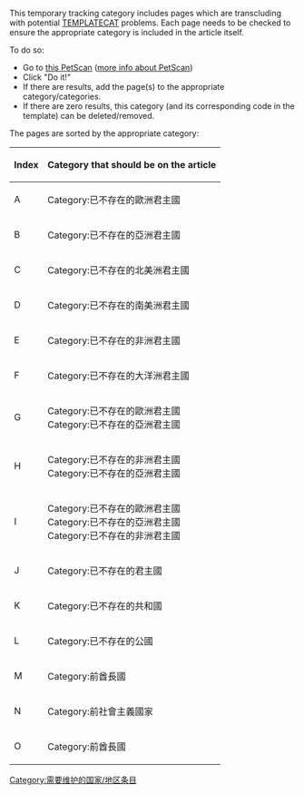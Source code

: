 This temporary tracking category includes pages which are transcluding
with potential
[TEMPLATECAT](https://zh.wikipedia.org/wiki/WP:TEMPLATECAT "wikilink")
problems. Each page needs to be checked to ensure the appropriate
category is included in the article itself.

To do so:

  - Go to [this PetScan](https://petscan.wmflabs.org/?psid=5572926)
    ([more info about
    PetScan](https://zh.wikipedia.org/wiki/WP:PETSCAN "wikilink"))
  - Click "Do it\!"
  - If there are results, add the page(s) to the appropriate
    category/categories.
  - If there are zero results, this category (and its corresponding code
    in the template) can be deleted/removed.

The pages are sorted by the appropriate category:

<table>
<thead>
<tr class="header">
<th><p>Index</p></th>
<th><p>Category that should be on the article</p></th>
</tr>
</thead>
<tbody>
<tr class="odd">
<td><p>A</p></td>
<td><p>Category:已不存在的歐洲君主國</p></td>
</tr>
<tr class="even">
<td><p>B</p></td>
<td><p>Category:已不存在的亞洲君主國</p></td>
</tr>
<tr class="odd">
<td><p>C</p></td>
<td><p>Category:已不存在的北美洲君主國</p></td>
</tr>
<tr class="even">
<td><p>D</p></td>
<td><p>Category:已不存在的南美洲君主國</p></td>
</tr>
<tr class="odd">
<td><p>E</p></td>
<td><p>Category:已不存在的非洲君主國</p></td>
</tr>
<tr class="even">
<td><p>F</p></td>
<td><p>Category:已不存在的大洋洲君主國</p></td>
</tr>
<tr class="odd">
<td><p>G</p></td>
<td><p>Category:已不存在的歐洲君主國<br />
Category:已不存在的亞洲君主國</p></td>
</tr>
<tr class="even">
<td><p>H</p></td>
<td><p>Category:已不存在的非洲君主國<br />
Category:已不存在的亞洲君主國</p></td>
</tr>
<tr class="odd">
<td><p>I</p></td>
<td><p>Category:已不存在的歐洲君主國<br />
Category:已不存在的亞洲君主國<br />
Category:已不存在的非洲君主國</p></td>
</tr>
<tr class="even">
<td><p>J</p></td>
<td><p>Category:已不存在的君主國</p></td>
</tr>
<tr class="odd">
<td><p>K</p></td>
<td><p>Category:已不存在的共和國</p></td>
</tr>
<tr class="even">
<td><p>L</p></td>
<td><p>Category:已不存在的公國</p></td>
</tr>
<tr class="odd">
<td><p>M</p></td>
<td><p>Category:前酋長國</p></td>
</tr>
<tr class="even">
<td><p>N</p></td>
<td><p>Category:前社會主義國家</p></td>
</tr>
<tr class="odd">
<td><p>O</p></td>
<td><p>Category:前酋長國</p></td>
</tr>
</tbody>
</table>

[Category:需要维护的国家/地区条目](https://zh.wikipedia.org/wiki/Category:需要维护的国家/地区条目 "wikilink")